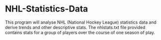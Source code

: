 # NHL-Statistics-Data
This program will analyse NHL (National Hockey League) statistics data and derive trends and other descriptive stats. The nhlstats.txt file provided contains stats for a group of players over the course of one season of play.
